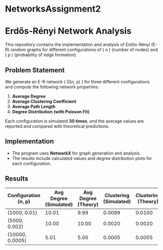 # NetworksAssignment2

# Erdős-Rényi Network Analysis  

This repository contains the implementation and analysis of Erdős-Rényi (E-R) random graphs for different configurations of \( n \) (number of nodes) and \( p \) (probability of edge formation).  

##  Problem Statement  

We generate an E-R network \( G(n, p) \) for three different configurations and compute the following network properties:  

1. **Average Degree**  
2. **Average Clustering Coefficient**  
3. **Average Path Length**  
4. **Degree Distribution (with Poisson Fit)**  

Each configuration is simulated **30 times**, and the average values are reported and compared with theoretical predictions.

## Implementation  

- The program uses **NetworkX** for graph generation and analysis.  
- The results include calculated values and degree distribution plots for each configuration.   

## Results  

| Configuration (n, p) | Avg Degree (Simulated) | Avg Degree (Theory) | Clustering (Simulated) | Clustering (Theory) | Path Length (Simulated) | Path Length (Theory) |
|----------------------|------------------------|----------------------|------------------------|----------------------|-------------------------|-----------------------|
| (1000, 0.01)        | 10.01                   | 9.99                 | 0.0099                 | 0.0100               | 3.25                    | 3.00                  |
| (5000, 0.002)       | 10.00                   | 10.00                | 0.0020                 | 0.0020               | 3.87                    | 3.70                  |
| (10000, 0.0005)     | 5.01                    | 5.00                 | 0.0005                 | 0.0005               | 5.72                    | 5.72                  |


